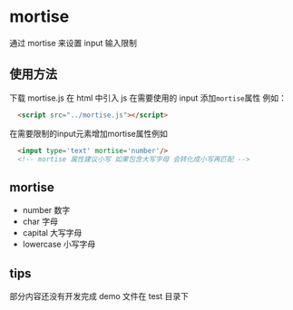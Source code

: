 # mortise

通过 mortise 来设置 input 输入限制

## 使用方法

下载 mortise.js
在 html 中引入 js
在需要使用的 input 添加`mortise`属性
例如：
```html
  <script src="../mortise.js"></script>
```
在需要限制的input元素增加mortise属性例如
```html
  <input type='text' mortise='number'/>
  <!-- mortise 属性建议小写 如果包含大写字母 会转化成小写再匹配 -->
```

## mortise

- number 数字
- char 字母
- capital 大写字母
- lowercase 小写字母

## tips

部分内容还没有开发完成
demo 文件在 test 目录下
